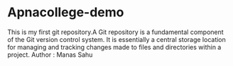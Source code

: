 # Apnacollege-demo
This is my first git repository.A Git repository is a fundamental component of the Git version control system. It is essentially a central storage location for managing and tracking changes made to files and directories within a project.
Author : Manas Sahu
